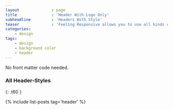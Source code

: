 ```yaml
---
layout              : page
title               : 'Header With Logo Only'
subheadline         : 'Headers With Style'
teaser              : 'Feeling Responsive allows you to use all kinds of headers. This is the default mode. It shows a header just with your logo on the standard background.'
categories:
    - design
tags:
    - design
    - background color
    - header
---
```

No front matter code needed.
<!--more-->

### All Header-Styles 
{: .t60 }

{% include list-posts tag='header' %}